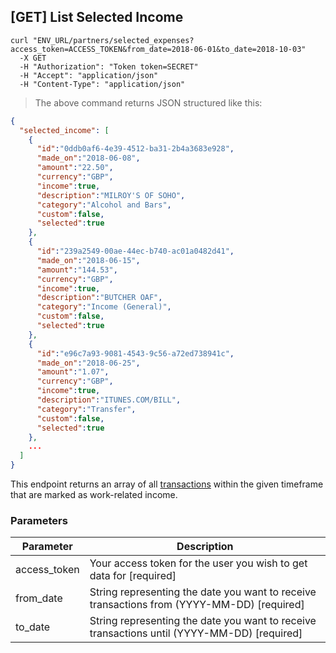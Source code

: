 ## [GET] List Selected Income

```shell
curl "ENV_URL/partners/selected_expenses?access_token=ACCESS_TOKEN&from_date=2018-06-01&to_date=2018-10-03"
  -X GET
  -H "Authorization": "Token token=SECRET"
  -H "Accept": "application/json"
  -H "Content-Type": "application/json"
```
> The above command returns JSON structured like this:

```json
{
  "selected_income": [
    {
      "id":"0ddb0af6-4e39-4512-ba31-2b4a3683e928",
      "made_on":"2018-06-08",
      "amount":"22.50",
      "currency":"GBP",
      "income":true,
      "description":"MILROY'S OF SOHO",
      "category":"Alcohol and Bars",
      "custom":false,
      "selected":true
    },
    {
      "id":"239a2549-00ae-44ec-b740-ac01a0482d41",
      "made_on":"2018-06-15",
      "amount":"144.53",
      "currency":"GBP",
      "income":true,
      "description":"BUTCHER OAF",
      "category":"Income (General)",
      "custom":false,
      "selected":true
    },
    {
      "id":"e96c7a93-9081-4543-9c56-a72ed738941c",
      "made_on":"2018-06-25",
      "amount":"1.07",
      "currency":"GBP",
      "income":true,
      "description":"ITUNES.COM/BILL",
      "category":"Transfer",
      "custom":false,
      "selected":true
    },
    ...
  ]
}
```

This endpoint returns an array of all <a href="#transactions">transactions</a> within the given timeframe that are marked as work-related income.

### Parameters

Parameter | Description
--------- | -----------
access_token | Your access token for the user you wish to get data for [required]
from_date | String representing the date you want to receive transactions from (YYYY-MM-DD) [required]
to_date | String representing the date you want to receive transactions until (YYYY-MM-DD) [required]

